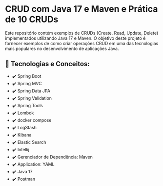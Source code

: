 # CRUD com Java 17 e Maven e Prática de 10 CRUDs

Este repositório contém exemplos de CRUDs (Create, Read, Update, Delete) implementados utilizando Java 17 e Maven. O objetivo deste projeto é fornecer exemplos de como criar operações CRUD em uma das tecnologias mais populares no desenvolvimento de aplicações Java.

## 🚀 Tecnologias e Conceitos:

- ✔️ Spring Boot
- ✔️ Spring MVC
- ✔️ Spring Data JPA
- ✔️ Spring Validation
- ✔️ Spring Tools
- ✔️ Lombok
- ✔️ docker compose
- ✔️ LogStash
- ✔️ Kibana
- ✔️ Elastic Search
- ✔️ Intellij
- ✔️ Gerenciador de Dependência: Maven
- ✔️ Application: YAML
- ✔️ Java 17
- ✔️ Postman